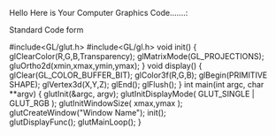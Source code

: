 Hello Here is Your Computer Graphics Code.......:

Standard Code form

#include<GL/glut.h>
#include<GL/gl.h>
void init()
{
glClearColor(R,G,B,Transparency);
glMatrixMode(GL_PROJECTIONS);
gluOrtho2d(xmin,xmax,ymin,ymax);
}
void display()
{
glClear(GL_COLOR_BUFFER_BIT);
glColor3f(R,G,B);
glBegin(PRIMITIVE SHAPE);
glVertex3d(X,Y,Z);
glEnd();
glFlush();
}
int main(int argc, char **argv)
{
glutInit(&argc, argv); 
    glutInitDisplayMode( GLUT_SINGLE | GLUT_RGB ); 
    glutInitWindowSize( xmax,ymax ); 
    glutCreateWindow("Window Name"); 
    init();  
glutDisplayFunc();
glutMainLoop();
}
